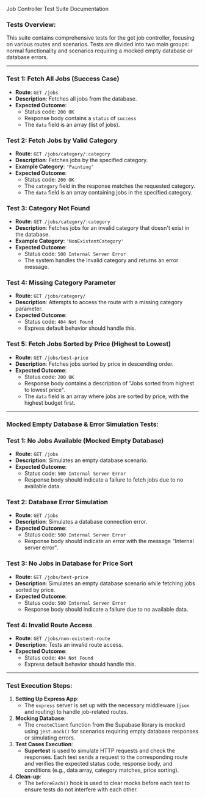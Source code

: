 Job Controller Test Suite Documentation

### **Tests Overview:**

This suite contains comprehensive tests for the get job controller, focusing on various routes and scenarios. Tests are divided into two main groups: normal functionality and scenarios requiring a mocked empty database or database errors.

---

### **Test 1: Fetch All Jobs (Success Case)**

- **Route**: `GET /jobs`
- **Description**: Fetches all jobs from the database.
- **Expected Outcome**:
    - Status code: `200 OK`
    - Response body contains a `status` of `success`
    - The `data` field is an array (list of jobs).

### **Test 2: Fetch Jobs by Valid Category**

- **Route**: `GET /jobs/category/:category`
- **Description**: Fetches jobs by the specified category.
- **Example Category**: `'Painting'`
- **Expected Outcome**:
    - Status code: `200 OK`
    - The `category` field in the response matches the requested category.
    - The `data` field is an array containing jobs in the specified category.

### **Test 3: Category Not Found**

- **Route**: `GET /jobs/category/:category`
- **Description**: Fetches jobs for an invalid category that doesn't exist in the database.
- **Example Category**: `'NonExistentCategory'`
- **Expected Outcome**:
    - Status code: `500 Internal Server Error`
    - The system handles the invalid category and returns an error message.

### **Test 4: Missing Category Parameter**

- **Route**: `GET /jobs/category/`
- **Description**: Attempts to access the route with a missing category parameter.
- **Expected Outcome**:
    - Status code: `404 Not Found`
    - Express default behavior should handle this.

### **Test 5: Fetch Jobs Sorted by Price (Highest to Lowest)**

- **Route**: `GET /jobs/best-price`
- **Description**: Fetches jobs sorted by price in descending order.
- **Expected Outcome**:
    - Status code: `200 OK`
    - Response body contains a description of "Jobs sorted from highest to lowest price".
    - The `data` field is an array where jobs are sorted by price, with the highest budget first.

---

### **Mocked Empty Database & Error Simulation Tests:**

### **Test 1: No Jobs Available (Mocked Empty Database)**

- **Route**: `GET /jobs`
- **Description**: Simulates an empty database scenario.
- **Expected Outcome**:
    - Status code: `500 Internal Server Error`
    - Response body should indicate a failure to fetch jobs due to no available data.

### **Test 2: Database Error Simulation**

- **Route**: `GET /jobs`
- **Description**: Simulates a database connection error.
- **Expected Outcome**:
    - Status code: `500 Internal Server Error`
    - Response body should indicate an error with the message "Internal server error".

### **Test 3: No Jobs in Database for Price Sort**

- **Route**: `GET /jobs/best-price`
- **Description**: Simulates an empty database scenario while fetching jobs sorted by price.
- **Expected Outcome**:
    - Status code: `500 Internal Server Error`
    - Response body should indicate a failure due to no available data.

### **Test 4: Invalid Route Access**

- **Route**: `GET /jobs/non-existent-route`
- **Description**: Tests an invalid route access.
- **Expected Outcome**:
    - Status code: `404 Not Found`
    - Express default behavior should handle this.

---

### **Test Execution Steps:**

1. **Setting Up Express App**:
    - The `express` server is set up with the necessary middleware (`json` and routing) to handle job-related routes.
2. **Mocking Database**:
    - The `createClient` function from the Supabase library is mocked using `jest.mock()` for scenarios requiring empty database responses or simulating errors.
3. **Test Cases Execution**:
    - **Supertest** is used to simulate HTTP requests and check the responses. Each test sends a request to the corresponding route and verifies the expected status code, response body, and conditions (e.g., data array, category matches, price sorting).
4. **Clean-up**:
    - The `beforeEach()` hook is used to clear mocks before each test to ensure tests do not interfere with each other.